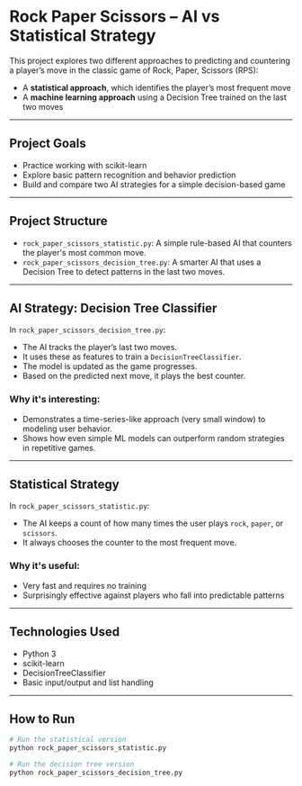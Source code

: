 # Rock Paper Scissors – AI vs Statistical Strategy

This project explores two different approaches to predicting and countering a player’s move in the classic game of Rock, Paper, Scissors (RPS):

- A **statistical approach**, which identifies the player’s most frequent move
- A **machine learning approach** using a Decision Tree trained on the last two moves

---

## Project Goals

- Practice working with scikit-learn
- Explore basic pattern recognition and behavior prediction
- Build and compare two AI strategies for a simple decision-based game

---

## Project Structure

- `rock_paper_scissors_statistic.py`: A simple rule-based AI that counters the player's most common move.
- `rock_paper_scissors_decision_tree.py`: A smarter AI that uses a Decision Tree to detect patterns in the last two moves.

---

## AI Strategy: Decision Tree Classifier

In `rock_paper_scissors_decision_tree.py`:
- The AI tracks the player’s last two moves.
- It uses these as features to train a `DecisionTreeClassifier`.
- The model is updated as the game progresses.
- Based on the predicted next move, it plays the best counter.

### Why it's interesting:
- Demonstrates a time-series-like approach (very small window) to modeling user behavior.
- Shows how even simple ML models can outperform random strategies in repetitive games.

---

## Statistical Strategy

In `rock_paper_scissors_statistic.py`:
- The AI keeps a count of how many times the user plays `rock`, `paper`, or `scissors`.
- It always chooses the counter to the most frequent move.

### Why it's useful:
- Very fast and requires no training
- Surprisingly effective against players who fall into predictable patterns

---

## Technologies Used

- Python 3
- scikit-learn
- DecisionTreeClassifier
- Basic input/output and list handling

---

## How to Run

```bash
# Run the statistical version
python rock_paper_scissors_statistic.py

# Run the decision tree version
python rock_paper_scissors_decision_tree.py

